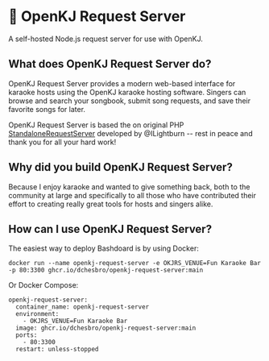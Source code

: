 # 🎤 OpenKJ Request Server

A self-hosted Node.js request server for use with OpenKJ.

## What does OpenKJ Request Server do?
OpenKJ Request Server provides a modern web-based interface for karaoke hosts 
using the OpenKJ karaoke hosting software. Singers can browse and search your 
songbook, submit song requests, and save their favorite songs for later.

OpenKJ Request Server is based the on original PHP 
[StandaloneRequestServer](https://github.com/OpenKJ/StandaloneRequestServer) 
developed by @ILightburn -- rest in peace and thank you for all your hard work!


## Why did you build OpenKJ Request Server?
Because I enjoy karaoke and wanted to give something back, both to the community 
at large and specifically to all those who have contributed their effort to 
creating really great tools for hosts and singers alike.

## How can I use OpenKJ Request Server?
The easiest way to deploy Bashdoard is by using Docker:

```
docker run --name openkj-request-server -e OKJRS_VENUE=Fun Karaoke Bar -p 80:3300 ghcr.io/dchesbro/openkj-request-server:main
```

Or Docker Compose:

```
openkj-request-server:
  container_name: openkj-request-server
  environment:
    - OKJRS_VENUE=Fun Karaoke Bar
  image: ghcr.io/dchesbro/openkj-request-server:main
  ports:
    - 80:3300
  restart: unless-stopped
```

